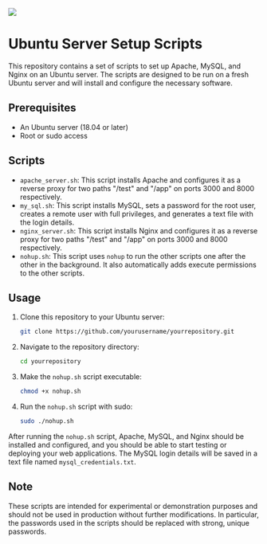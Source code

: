 <img src="https://cdn.pixabay.com/photo/2013/07/12/15/30/penguin-149971_1280.png"><img>

# Ubuntu Server Setup Scripts

This repository contains a set of scripts to set up Apache, MySQL, and Nginx on an Ubuntu server. The scripts are designed to be run on a fresh Ubuntu server and will install and configure the necessary software.

## Prerequisites

- An Ubuntu server (18.04 or later)
- Root or sudo access

## Scripts

- `apache_server.sh`: This script installs Apache and configures it as a reverse proxy for two paths "/test" and "/app" on ports 3000 and 8000 respectively.
- `my_sql.sh`: This script installs MySQL, sets a password for the root user, creates a remote user with full privileges, and generates a text file with the login details.
- `nginx_server.sh`: This script installs Nginx and configures it as a reverse proxy for two paths "/test" and "/app" on ports 3000 and 8000 respectively.
- `nohup.sh`: This script uses `nohup` to run the other scripts one after the other in the background. It also automatically adds execute permissions to the other scripts.

## Usage

1. Clone this repository to your Ubuntu server:

    ```bash
    git clone https://github.com/yourusername/yourrepository.git
    ```

2. Navigate to the repository directory:

    ```bash
    cd yourrepository
    ```

3. Make the `nohup.sh` script executable:

    ```bash
    chmod +x nohup.sh
    ```

4. Run the `nohup.sh` script with sudo:

    ```bash
    sudo ./nohup.sh
    ```

After running the `nohup.sh` script, Apache, MySQL, and Nginx should be installed and configured, and you should be able to start testing or deploying your web applications. The MySQL login details will be saved in a text file named `mysql_credentials.txt`.

## Note

These scripts are intended for experimental or demonstration purposes and should not be used in production without further modifications. In particular, the passwords used in the scripts should be replaced with strong, unique passwords.
